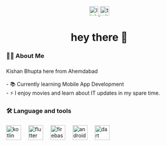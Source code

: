
###

<div align="center">
  <a href="https://www.linkedin.com/in/kishan-bhupta-368429229/" target="_blank">
    <img src="https://img.shields.io/static/v1?message=LinkedIn&logo=linkedin&label=&color=0077B5&logoColor=white&labelColor=&style=for-the-badge" height="25" alt="linkedin logo"  />
  </a>
  <a href="https://twitter.com/home" target="_blank">
    <img src="https://img.shields.io/static/v1?message=Twitter&logo=twitter&label=&color=1DA1F2&logoColor=white&labelColor=&style=for-the-badge" height="25" alt="twitter logo"  />
  </a>
</div>

###

<h1 align="center">hey there 👋</h1>

###

<h3 align="left">👩‍💻  About Me</h3>

###

<p align="left">Kishan Bhupta here from Ahemdabad <br><br>- 📚 Currently learning Mobile App Development <br>- ⚡ I enjoy movies and learn about IT updates in my spare time.</p>

###

<h3 align="left">🛠 Language and tools</h3>

###

<div align="left">
  <img src=#" height="40" alt="kotlin logo"  />
  <img width="12" />
  <img src="#" height="40" alt="flutter logo"  />
  <img width="12" />
  <img src="#" height="40" alt="firebase logo"  />
  <img width="12" />
  <img src="#" height="40" alt="androidstudio logo"  />
  <img width="12" />
  <img src="#" height="40" alt="dart logo"  />
</div>

###

###
